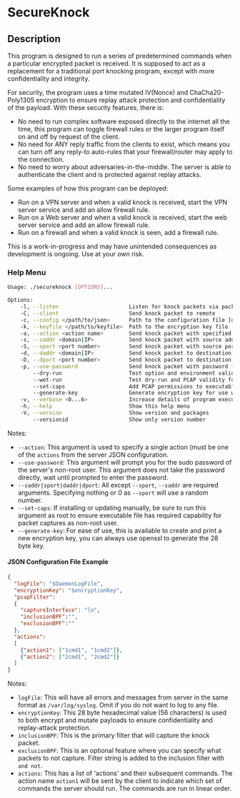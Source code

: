# SecureKnock

## Description

This program is designed to run a series of predetermined commands when a particular encrypted packet is received.
It is supposed to act as a replacement for a traditional port knocking program, except with more confidentiality and integrity.

For security, the program uses a time mutated IV(Nonce) and ChaCha20-Poly1305 encryption to ensure replay attack protection and confidentiality of the payload.
With these security features, there is:

- No need to run complex software exposed directly to the internet all the time, this program can toggle firewall rules or the larger program itself on and off by request of the client.
- No need for ANY reply traffic from the clients to exist, which means you can turn off any reply-to auto-rules that your firewall/router may apply to the connection.
- No need to worry about adversaries-in-the-middle. The server is able to authenticate the client and is protected against replay attacks.

Some examples of how this program can be deployed:

- Run on a VPN server and when a valid knock is received, start the VPN server service and add an allow firewall rule.
- Run on a Web server and when a valid knock is received, start the web server service and add an allow firewall rule.
- Run on a firewall and when a valid knock is seen, add a firewall rule.

This is a work-in-progress and may have unintended consequences as development is ongoing. Use at your own risk.

### Help Menu

```sh
Usage: ./secureknock [OPTIONS]...

Options:
    -l, --listen                      Listen for knock packets via packet capture
    -C, --client                      Send knock packet to remote
    -c, --config </path/to/json>      Path to the configuration file [default: secureknockd.json]
    -k, --keyfile </path/to/keyfile>  Path to the encryption key file [default: priv.key] (Overrides key value in server config)
    -a, --action <action name>        Send knock packet with specified action name
    -s, --saddr <domain|IP>           Send knock packet with source address
    -S, --sport <port number>         Send knock packet with source port
    -d, --daddr <domain|IP>           Send knock packet to destination address
    -D, --dport <port number>         Send knock packet to destination port
    -p, --use-password                Send knock packet with password for sudo (required if server is not running as root)
        --dry-run                     Test option and environment validity with doing anything
        --wet-run                     Test dry-run and PCAP validity for server
        --set-caps                    Add PCAP permissions to executable (for running server as non-root user)
        --generate-key                Generate encryption key for use with server or client (save to file with '--keyfile')
    -v, --verbose <0...6>             Increase details of program execution (Higher=more verbose) [default: 1]
    -h, --help                        Show this help menu
    -V, --version                     Show version and packages
        --versionid                   Show only version number
```

Notes:

- `--action`: This argument is used to specify a single action (must be one of the `actions` from the server JSON configuration.
- `--use-password`: This argument will prompt you for the sudo password of the server's non-root user. This argument does not take the password directly, wait until prompted to enter the password.
- `--saddr|sport|daddr|dport`: All except `--sport`, `--saddr` are required arguments. Specifying nothing or 0 as `--sport` will use a random number.
- `--set-caps`: If installing or updating manually, be sure to run this argument as root to ensure executable file has required capability for packet captures as non-root user.
- `--generate-key`: For ease of use, this is available to create and print a new encryption key, you can always use openssl to generate the 28 byte key.

#### JSON Configuration File Example

```json
{
  "logFile": "$DaemonLogFile",
  "encryptionKey": "$encryptionKey",
  "pcapFilter":
  {
    "captureInterface": "lo",
    "inclusionBPF":"",
    "exclusionBPF":""
  },
  "actions":
  [
    {"action1": ["1cmd1", "1cmd2"]},
    {"action2": ["2cmd1", "2cmd2"]}
  ]
}
```

Notes:

- `logFile`: This will have all errors and messages from server in the same format as `/var/log/syslog`. Omit if you do not want to log to any file.
- `encryptionKey`: This 28 byte hexadecimal value (56 characters) is used to both encrypt and mutate payloads to ensure confidentiality and replay-attack protection.
- `inclusionBPF`: This is the primary filter that will capture the knock packet.
- `exclusionBPF`: This is an optional feature where you can specify what packets to not capture. Filter string is added to the inclusion filter with `and not`.
- `actions`: This has a list of 'actions' and their subsequent commands. The action name `action1` will be sent by the client to indicate which set of commands the server should run. The commands are run in linear order.
